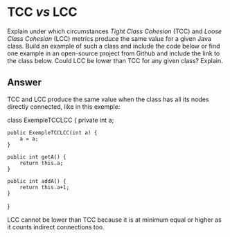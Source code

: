 # TCC *vs* LCC

Explain under which circumstances *Tight Class Cohesion* (TCC) and *Loose Class Cohesion* (LCC) metrics produce the same value for a given Java class. Build an example of such a class and include the code below or find one example in an open-source project from Github and include the link to the class below. Could LCC be lower than TCC for any given class? Explain.

## Answer

TCC and LCC produce the same value when the class has all its nodes directly connected, like in this exemple:

class ExempleTCCLCC {
    private int a;
    
    public ExempleTCCLCC(int a) {
        a = a;
    }
    
    public int getA() {
        return this.a;
    }
    
    public int addA() {
        return this.a+1;
    }
}

LCC cannot be lower than TCC because it is at minimum equal or higher as it counts indirect connections too.
